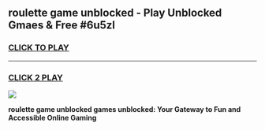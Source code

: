 
## roulette game unblocked - Play Unblocked Gmaes & Free #6u5zl
<h3>
<a href="https://news.freeplayer.one?title=roulette_game_unblocked&ref=03M">CLICK TO PLAY</a></h3>
<hr>

<h3>
<a href="https://news.freeplayer.one?title=roulette_game_unblocked&ref=03M">CLICK 2 PLAY</a>
  
</h3>

<a href="https://news.freeplayer.one?title=roulette_game_unblocked&ref=03M"><img src="https://clearcache.store/games.png"></a>


**roulette game unblocked games unblocked: Your Gateway to Fun and Accessible Online Gaming**
